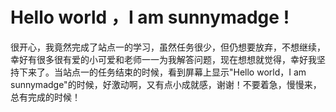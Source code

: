 # Hello world ，I am sunnymadge !
很开心，我竟然完成了站点一的学习，虽然任务很少，但仍想要放弃，不想继续，幸好有很多很有爱的小可爱和老师一一为我解答问题，现在想想就觉得，幸好我坚持下来了。当站点一的任务结束的时候，看到屏幕上显示"Hello world，I am sunnymadge"的时候，好激动啊，又有点小成就感，谢谢！不要着急，慢慢来，总有完成的时候！